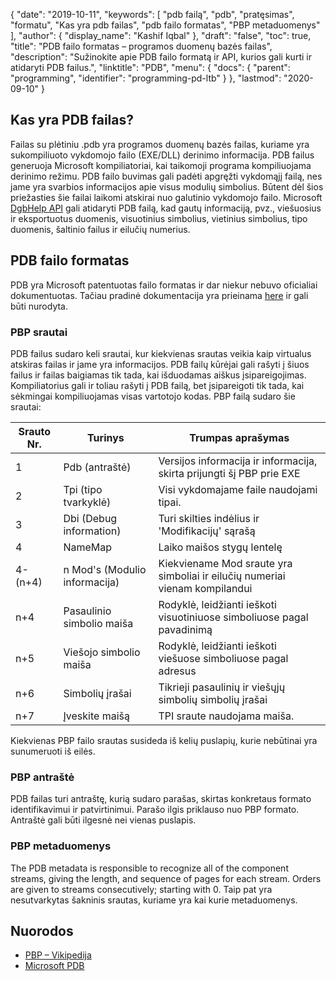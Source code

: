 {
  "date": "2019-10-11",
  "keywords": [
"pdb failą",
"pdb",
"pratęsimas",
"formatu",
"Kas yra pdb failas",
"pdb failo formatas",
"PBP metaduomenys"
],
  "author": {
    "display_name": "Kashif Iqbal"
},
  "draft": "false",
  "toc": true,
  "title": "PDB failo formatas – programos duomenų bazės failas",
  "description": "Sužinokite apie PDB failo formatą ir API, kurios gali kurti ir atidaryti PDB failus.",
  "linktitle": "PDB",
  "menu": {
    "docs": {
      "parent": "programming",
      "identifier": "programming-pd-ltb"
}
},
  "lastmod": "2020-09-10"
}

## Kas yra PDB failas?

Failas su plėtiniu .pdb yra programos duomenų bazės failas, kuriame yra sukompiliuoto vykdomojo failo (EXE/DLL) derinimo informacija. PDB failus generuoja Microsoft kompiliatoriai, kai taikomoji programa kompiliuojama derinimo režimu. PDB failo buvimas gali padėti apgręžti vykdomąjį failą, nes jame yra svarbios informacijos apie visus modulių simbolius. Būtent dėl šios priežasties šie failai laikomi atskirai nuo galutinio vykdomojo failo. Microsoft [DgbHelp API](https://learn.microsoft.com/en-us/windows/win32/debug/dbghelp-functions) gali atidaryti PDB failą, kad gautų informaciją, pvz., viešuosius ir eksportuotus duomenis, visuotinius simbolius, vietinius simbolius, tipo duomenis, šaltinio failus ir eilučių numerius.

## PDB failo formatas

PDB yra Microsoft patentuotas failo formatas ir dar niekur nebuvo oficialiai dokumentuotas. Tačiau pradinė dokumentacija yra prieinama [here](https://github.com/Microsoft/microsoft-pdb) ir gali būti nurodyta.

### PBP srautai

PDB failus sudaro keli srautai, kur kiekvienas srautas veikia kaip virtualus atskiras failas ir jame yra informacijos. PDB failų kūrėjai gali rašyti į šiuos failus ir failas baigiamas tik tada, kai išduodamas aiškus įsipareigojimas. Kompiliatorius gali ir toliau rašyti į PDB failą, bet įsipareigoti tik tada, kai sėkmingai kompiliuojamas visas vartotojo kodas. PBP failą sudaro šie srautai:

|Srauto Nr. |Turinys |Trumpas aprašymas|
---|---|---|
|1| Pdb (antraštė) |Versijos informacija ir informacija, skirta prijungti šį PBP prie EXE|
|2| Tpi (tipo tvarkyklė) |Visi vykdomajame faile naudojami tipai.|
|3| Dbi (Debug information) |Turi skilties indėlius ir 'Modifikacijų' sąrašą|
|4| NameMap| Laiko maišos stygų lentelę|
|4-(n+4)| n Mod's (Modulio informacija)| Kiekviename Mod sraute yra simboliai ir eilučių numeriai vienam kompilandui|
|n+4| Pasaulinio simbolio maiša| Rodyklė, leidžianti ieškoti visuotiniuose simboliuose pagal pavadinimą|
|n+5| Viešojo simbolio maiša| Rodyklė, leidžianti ieškoti viešuose simboliuose pagal adresus|
|n+6| Simbolių įrašai| Tikrieji pasaulinių ir viešųjų simbolių simbolių įrašai|
|n+7| Įveskite maišą| TPI sraute naudojama maiša.|

Kiekvienas PBP failo srautas susideda iš kelių puslapių, kurie nebūtinai yra sunumeruoti iš eilės.

### PBP antraštė

PDB failas turi antraštę, kurią sudaro parašas, skirtas konkretaus formato identifikavimui ir patvirtinimui. Parašo ilgis priklauso nuo PBP formato. Antraštė gali būti ilgesnė nei vienas puslapis.

### PBP metaduomenys
The PDB metadata is responsible to recognize all of the component streams, giving the length, and sequence of pages for each stream. Orders are given to streams consecutively; starting with 0. Taip pat yra nesutvarkytas šakninis srautas, kuriame yra kai kurie metaduomenys.

## Nuorodos
 * [PBP – Vikipedija](https://en.wikipedia.org/wiki/Program_database)
 * [Microsoft PDB](https://github.com/Microsoft/microsoft-pdb)

